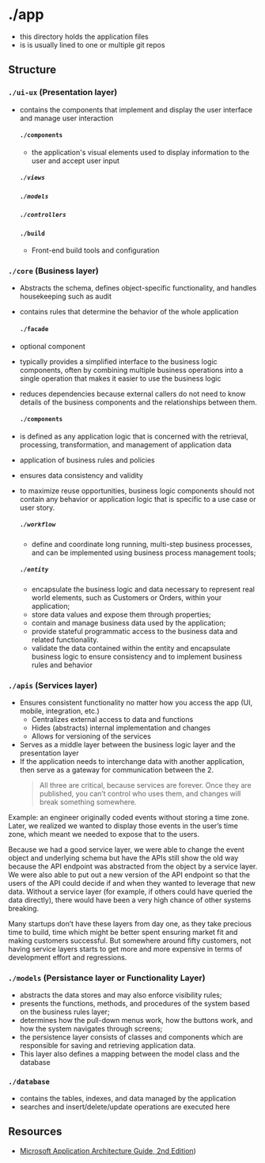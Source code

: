 # ./app

- this directory holds the application files
- is is usually lined to one or multiple git repos

## Structure

### `./ui-ux` (Presentation layer)

- contains the components that implement and display the user interface and manage user interaction

  #### `./components`

    - the application's visual elements used to display information to the user and accept user input

  ##### `./views`

  ##### `./models`

  ##### `./controllers`

  #### `./build`

    - Front-end build tools and configuration

### `./core` (Business layer)

- Abstracts the schema, defines object-specific functionality, and handles housekeeping such as audit
- contains rules that determine the behavior of the whole application
  #### `./facade`
- optional component
- typically provides a simplified interface to the business logic components, often by combining multiple business operations into a single operation that makes it easier to use the business logic
- reduces dependencies because external callers do not need to know details of the business components and the relationships between them.

  #### `./components`

- is defined as any application logic that is concerned with the retrieval, processing, transformation, and management of application data
- application of business rules and policies
- ensures data consistency and validity
- to maximize reuse opportunities, business logic components should not contain any behavior or application logic that is specific to a use case or user story.

  ##### `./workflow`

  - define and coordinate long running, multi-step business processes, and can be implemented using business process management tools;

  ##### `./entity`

  - encapsulate the business logic and data necessary to represent real world elements, such as Customers or Orders, within your application;
  - store data values and expose them through properties;
  - contain and manage business data used by the application;
  - provide stateful programmatic access to the business data and related functionality.
  - validate the data contained within the entity and encapsulate business logic to ensure consistency and to implement business rules and behavior

### `./apis` (Services layer)

- Ensures consistent functionality no matter how you access the app (UI, mobile, integration, etc.)
  - Centralizes external access to data and functions
  - Hides (abstracts) internal implementation and changes
  - Allows for versioning of the services
- Serves as a middle layer between the business logic layer and the presentation layer
- If the application needs to interchange data with another application, then serve as a gateway for communication between the 2.
  > All three are critical, because services are forever. Once they are published, you can’t control who uses them, and changes will break something somewhere.

Example: an engineer originally coded events without storing a time zone. Later, we realized we wanted to display those events in the user’s time zone, which meant we needed to expose that to the users.

Because we had a good service layer, we were able to change the event object and underlying schema but have the APIs still show the old way because the API endpoint was abstracted from the object by a service layer. We were also able to put out a new version of the API endpoint so that the users of the API could decide if and when they wanted to leverage that new data. Without a service layer (for example, if others could have queried the data directly), there would have been a very high chance of other systems breaking.

Many startups don’t have these layers from day one, as they take precious time to build, time which might be better spent ensuring market fit and making customers successful. But somewhere around fifty customers, not having service layers starts to get more and more expensive in terms of development effort and regressions.

### `./models` (Persistance layer or Functionality Layer)

- abstracts the data stores and may also enforce visibility rules;
- presents the functions, methods, and procedures of the system based on the business rules layer;
- determines how the pull-down menus work, how the buttons work, and how the system navigates through screens;
- the persistence layer consists of classes and components which are responsible for saving and retrieving application data.
- This layer also defines a mapping between the model class and the database

### `./database`

- contains the tables, indexes, and data managed by the application
- searches and insert/delete/update operations are executed here

## Resources

- [Microsoft Application Architecture Guide, 2nd Edition](<https://docs.microsoft.com/en-us/previous-versions/msp-n-p/ff650706(v=pandp.10)>))
